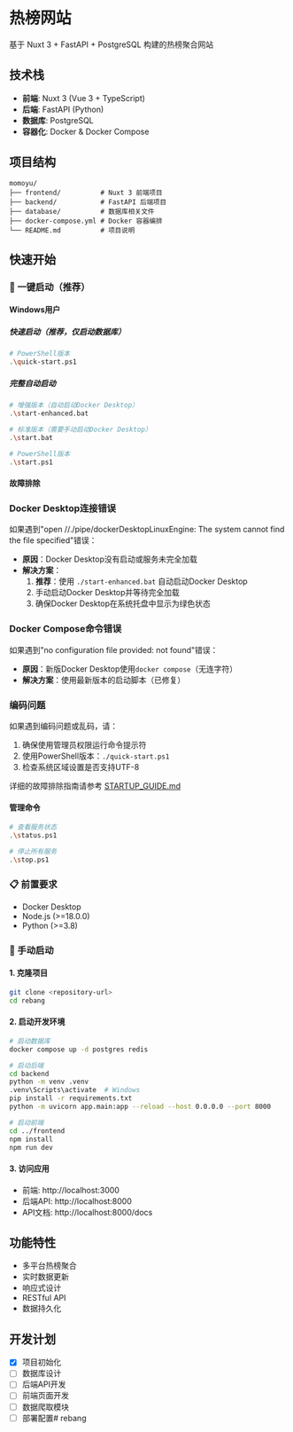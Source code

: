 # 热榜网站

基于 Nuxt 3 + FastAPI + PostgreSQL 构建的热榜聚合网站

## 技术栈

- **前端**: Nuxt 3 (Vue 3 + TypeScript)
- **后端**: FastAPI (Python)
- **数据库**: PostgreSQL
- **容器化**: Docker & Docker Compose

## 项目结构

```
momoyu/
├── frontend/          # Nuxt 3 前端项目
├── backend/           # FastAPI 后端项目
├── database/          # 数据库相关文件
├── docker-compose.yml # Docker 容器编排
└── README.md          # 项目说明
```

## 快速开始

### 🚀 一键启动（推荐）

#### Windows用户

##### 快速启动（推荐，仅启动数据库）
```bash
# PowerShell版本
.\quick-start.ps1
```

##### 完整自动启动
```bash
# 增强版本（自动启动Docker Desktop）
.\start-enhanced.bat

# 标准版本（需要手动启动Docker Desktop）
.\start.bat

# PowerShell版本
.\start.ps1
```

#### 故障排除

### Docker Desktop连接错误
如果遇到"open //./pipe/dockerDesktopLinuxEngine: The system cannot find the file specified"错误：
- **原因**：Docker Desktop没有启动或服务未完全加载
- **解决方案**：
  1. **推荐**：使用 `./start-enhanced.bat` 自动启动Docker Desktop
  2. 手动启动Docker Desktop并等待完全加载
  3. 确保Docker Desktop在系统托盘中显示为绿色状态

### Docker Compose命令错误
如果遇到"no configuration file provided: not found"错误：
- **原因**：新版Docker Desktop使用`docker compose`（无连字符）
- **解决方案**：使用最新版本的启动脚本（已修复）

### 编码问题
如果遇到编码问题或乱码，请：
1. 确保使用管理员权限运行命令提示符
2. 使用PowerShell版本：`./quick-start.ps1`
3. 检查系统区域设置是否支持UTF-8

详细的故障排除指南请参考 [STARTUP_GUIDE.md](STARTUP_GUIDE.md)

#### 管理命令
```bash
# 查看服务状态
.\status.ps1

# 停止所有服务
.\stop.ps1
```

### 📋 前置要求
- Docker Desktop
- Node.js (>=18.0.0)
- Python (>=3.8)

### 🔧 手动启动

#### 1. 克隆项目
```bash
git clone <repository-url>
cd rebang
```

#### 2. 启动开发环境
```bash
# 启动数据库
docker compose up -d postgres redis

# 启动后端
cd backend
python -m venv .venv
.venv\Scripts\activate  # Windows
pip install -r requirements.txt
python -m uvicorn app.main:app --reload --host 0.0.0.0 --port 8000

# 启动前端
cd ../frontend
npm install
npm run dev
```

#### 3. 访问应用
- 前端: http://localhost:3000
- 后端API: http://localhost:8000
- API文档: http://localhost:8000/docs

## 功能特性

- 多平台热榜聚合
- 实时数据更新
- 响应式设计
- RESTful API
- 数据持久化

## 开发计划

- [x] 项目初始化
- [ ] 数据库设计
- [ ] 后端API开发
- [ ] 前端页面开发
- [ ] 数据爬取模块
- [ ] 部署配置#   r e b a n g 
 
 